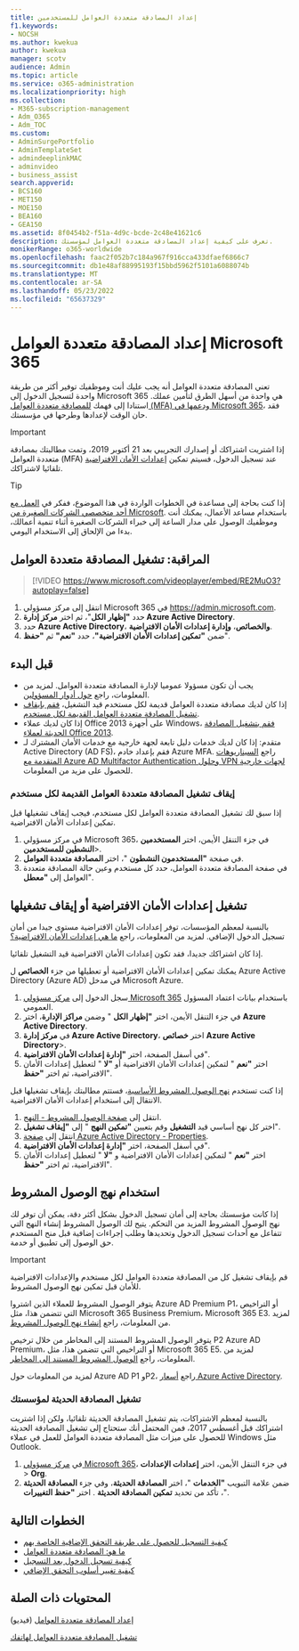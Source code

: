 ```yaml
---
title: إعداد المصادقة متعددة العوامل للمستخدمين
f1.keywords:
- NOCSH
ms.author: kwekua
author: kwekua
manager: scotv
audience: Admin
ms.topic: article
ms.service: o365-administration
ms.localizationpriority: high
ms.collection:
- M365-subscription-management
- Adm_O365
- Adm_TOC
ms.custom:
- AdminSurgePortfolio
- AdminTemplateSet
- admindeeplinkMAC
- adminvideo
- business_assist
search.appverid:
- BCS160
- MET150
- MOE150
- BEA160
- GEA150
ms.assetid: 8f0454b2-f51a-4d9c-bcde-2c48e41621c6
description: تعرف على كيفية إعداد المصادقة متعددة العوامل لمؤسستك.
monikerRange: o365-worldwide
ms.openlocfilehash: faac2f052b7c184a967f916cca433dfaef6866c7
ms.sourcegitcommit: db1e48af88995193f15bbd5962f5101a6088074b
ms.translationtype: MT
ms.contentlocale: ar-SA
ms.lasthandoff: 05/23/2022
ms.locfileid: "65637329"
---
```

# <a name="set-up-multifactor-authentication-for-microsoft-365"></a>إعداد المصادقة متعددة العوامل Microsoft 365

تعني المصادقة متعددة العوامل أنه يجب عليك أنت وموظفيك توفير أكثر من طريقة واحدة لتسجيل الدخول إلى Microsoft 365 هي واحدة من أسهل الطرق لتأمين عملك. استنادا إلى فهمك [للمصادقة متعددة العوامل (MFA) ودعمها في Microsoft 365](multi-factor-authentication-microsoft-365.md)، فقد حان الوقت لإعدادها وطرحها في مؤسستك. 

> [!IMPORTANT]
> إذا اشتريت اشتراكك أو إصدارك التجريبي بعد 21 أكتوبر 2019، وتمت مطالبتك بمصادقة متعددة العوامل (MFA) عند تسجيل الدخول، فسيتم تمكين [إعدادات الأمان الافتراضية](/azure/active-directory/fundamentals/concept-fundamentals-security-defaults) تلقائيا لاشتراكك.

> [!TIP]
> إذا كنت بحاجة إلى مساعدة في الخطوات الواردة في هذا الموضوع، ففكر في [العمل مع أحد متخصصي الشركات الصغيرة من Microsoft](https://go.microsoft.com/fwlink/?linkid=2186871). باستخدام مساعد الأعمال، يمكنك أنت وموظفيك الوصول على مدار الساعة إلى خبراء الشركات الصغيرة أثناء تنمية أعمالك، بدءا من الإلحاق إلى الاستخدام اليومي.

## <a name="watch-turn-on-multifactor-authentication"></a>المراقبة: تشغيل المصادقة متعددة العوامل

> [!VIDEO https://www.microsoft.com/videoplayer/embed/RE2MuO3?autoplay=false]

1. انتقل إلى مركز مسؤولي Microsoft 365 في <a href="https://admin.microsoft.com/ " target="_blank">https://admin.microsoft.com</a>.
1. حدد  **"إظهار الكل**"، ثم اختر **مركز إدارة Azure Active Directory**.
1. حدد **Azure Active Directory**، **والخصائص**، **وإدارة إعدادات الأمان الافتراضية**.
1. ضمن **"تمكين إعدادات الأمان الافتراضية"**، حدد **"نعم"** ثم **"حفظ**".

## <a name="before-you-begin"></a>قبل البدء

- يجب أن تكون مسؤولا عموميا لإدارة المصادقة متعددة العوامل. لمزيد من المعلومات، راجع [حول أدوار المسؤولين](../add-users/about-admin-roles.md).
- إذا كان لديك مصادقة متعددة العوامل قديمة لكل مستخدم قيد التشغيل، [فقم بإيقاف تشغيل المصادقة متعددة العوامل القديمة لكل مستخدم](#turn-off-legacy-per-user-mfa).
- إذا كان لديك عملاء Office 2013 على أجهزة Windows، [فقم بتشغيل المصادقة الحديثة لعملاء Office 2013](./enable-modern-authentication.md).
- متقدم: إذا كان لديك خدمات دليل تابعة لجهة خارجية مع خدمات الأمان المشترك لـ Active Directory (AD FS)، فقم بإعداد خادم Azure MFA. راجع [السيناريوهات المتقدمة مع Azure AD Multifactor Authentication وحلول VPN لجهات خارجية](/azure/active-directory/authentication/howto-mfaserver-nps-vpn) للحصول على مزيد من المعلومات.

### <a name="turn-off-legacy-per-user-mfa"></a>إيقاف تشغيل المصادقة متعددة العوامل القديمة لكل مستخدم

إذا سبق لك تشغيل المصادقة متعددة العوامل لكل مستخدم، فيجب إيقاف تشغيلها قبل تمكين إعدادات الأمان الافتراضية.

1. في مركز مسؤولي Microsoft 365، في جزء التنقل الأيمن، اختر **المستخدمين النشطين للمستخدمين**\>.
1. في صفحة **"المستخدمون النشطون** "، اختر **المصادقة متعددة العوامل**.
1. في صفحة المصادقة متعددة العوامل، حدد كل مستخدم وعين حالة المصادقة متعددة العوامل إلى **"معطل**".

## <a name="turn-security-defaults-on-or-off"></a>تشغيل إعدادات الأمان الافتراضية أو إيقاف تشغيلها

بالنسبة لمعظم المؤسسات، توفر إعدادات الأمان الافتراضية مستوى جيدا من أمان تسجيل الدخول الإضافي. لمزيد من المعلومات، راجع [ما هي إعدادات الأمان الافتراضية؟](/azure/active-directory/fundamentals/concept-fundamentals-security-defaults)

إذا كان اشتراكك جديدا، فقد تكون إعدادات الأمان الافتراضية قيد التشغيل تلقائيا.

يمكنك تمكين إعدادات الأمان الافتراضية أو تعطيلها من جزء **الخصائص** ل Azure Active Directory (Azure AD) في مدخل Microsoft Azure.

1. سجل الدخول إلى [مركز مسؤولي Microsoft 365](https://admin.microsoft.com) باستخدام بيانات اعتماد المسؤول العمومي.
2. في جزء التنقل الأيمن، اختر **"إظهار الكل** " وضمن **مراكز الإدارة**، اختر **Azure Active Directory**.
3. في **مركز إدارة Azure Active Directory**، اختر **خصائص** **Azure Active Directory**\>.
4. في أسفل الصفحة، اختر **"إدارة إعدادات الأمان الافتراضية**".
5. اختر **"نعم** " لتمكين إعدادات الأمان الافتراضية أو **"لا** " لتعطيل إعدادات الأمان الافتراضية، ثم اختر **"حفظ**".

إذا كنت تستخدم [نهج الوصول المشروط الأساسية](/azure/active-directory/conditional-access/concept-baseline-protection)، فستتم مطالبتك بإيقاف تشغيلها قبل الانتقال إلى استخدام إعدادات الأمان الافتراضية.

1. انتقل إلى [صفحة الوصول المشروط - النهج](https://portal.azure.com/#blade/Microsoft_AAD_IAM/ConditionalAccessBlade/Policies).
2. اختر كل نهج أساسي قيد **التشغيل** وقم بتعيين **"تمكين النهج** " إلى **"إيقاف تشغيل**".
3. انتقل إلى [صفحة Azure Active Directory - Properties](https://portal.azure.com/#blade/Microsoft_AAD_IAM/ActiveDirectoryMenuBlade/Properties).
4. في أسفل الصفحة، اختر **"إدارة إعدادات الأمان الافتراضية**".
5. اختر **"نعم** " لتمكين إعدادات الأمان الافتراضية و **"لا** " لتعطيل إعدادات الأمان الافتراضية، ثم اختر **"حفظ**".

## <a name="use-conditional-access-policies"></a>استخدام نهج الوصول المشروط

إذا كانت مؤسستك بحاجة إلى أمان تسجيل الدخول بشكل أكثر دقة، يمكن أن توفر لك نهج الوصول المشروط المزيد من التحكم. يتيح لك الوصول المشروط إنشاء النهج التي تتفاعل مع أحداث تسجيل الدخول وتحديدها وطلب إجراءات إضافية قبل منح المستخدم حق الوصول إلى تطبيق أو خدمة.

> [!IMPORTANT]
> قم بإيقاف تشغيل كل من المصادقة متعددة العوامل لكل مستخدم والإعدادات الافتراضية للأمان قبل تمكين نهج الوصول المشروط.

يتوفر الوصول المشروط للعملاء الذين اشتروا Azure AD Premium P1، أو التراخيص التي تتضمن هذا، مثل Microsoft 365 Business Premium، Microsoft 365 E3. لمزيد من المعلومات، راجع [إنشاء نهج الوصول المشروط](/azure/active-directory/authentication/tutorial-enable-azure-mfa).

يتوفر الوصول المشروط المستند إلى المخاطر من خلال ترخيص P2 Azure AD Premium، أو التراخيص التي تتضمن هذا، مثل Microsoft 365 E5. لمزيد من المعلومات، راجع [الوصول المشروط المستند إلى المخاطر](/azure/active-directory/conditional-access/howto-conditional-access-policy-risk).

لمزيد من المعلومات حول Azure AD P1 وP2، راجع [أسعار Azure Active Directory](https://azure.microsoft.com/pricing/details/active-directory/).

### <a name="turn-on-modern-authentication-for-your-organization"></a>تشغيل المصادقة الحديثة لمؤسستك

بالنسبة لمعظم الاشتراكات، يتم تشغيل المصادقة الحديثة تلقائيا، ولكن إذا اشتريت اشتراكك قبل أغسطس 2017، فمن المحتمل أنك ستحتاج إلى تشغيل المصادقة الحديثة للحصول على ميزات مثل المصادقة متعددة العوامل للعمل في عملاء Windows مثل Outlook.


1. في <a href="https://go.microsoft.com/fwlink/p/?linkid=2024339" target="_blank">مركز مسؤولي Microsoft 365</a>، في جزء التنقل الأيمن، اختر **إعدادات الإعدادات** \> **Org**.
2. ضمن علامة التبويب **"الخدمات** "، اختر **المصادقة الحديثة**، وفي جزء **المصادقة الحديثة** ، تأكد من تحديد **تمكين المصادقة الحديثة** . اختر **"حفظ التغييرات**".


## <a name="next-steps"></a>الخطوات التالية

- [كيفية التسجيل للحصول على طريقة التحقق الإضافية الخاصة بهم](https://support.microsoft.com/office/ace1d096-61e5-449b-a875-58eb3d74de14)
- [ما هو: المصادقة متعددة العوامل](https://support.microsoft.com/help/4577374/what-is-multifactor-authentication)
- [كيفية تسجيل الدخول بعد التسجيل](https://support.microsoft.com/office/2b856342-170a-438e-9a4f-3c092394d3cb)
- [كيفية تغيير أسلوب التحقق الإضافي](https://support.microsoft.com/office/956ec8d0-7081-4518-a701-f8414cc20831)

## <a name="related-content"></a>المحتويات ذات الصلة

[إعداد المصادقة متعددة العوامل](set-up-multi-factor-authentication.md) (فيديو)

[تشغيل المصادقة متعددة العوامل لهاتفك](https://support.microsoft.com/office/ace1d096-61e5-449b-a875-58eb3d74de14)
